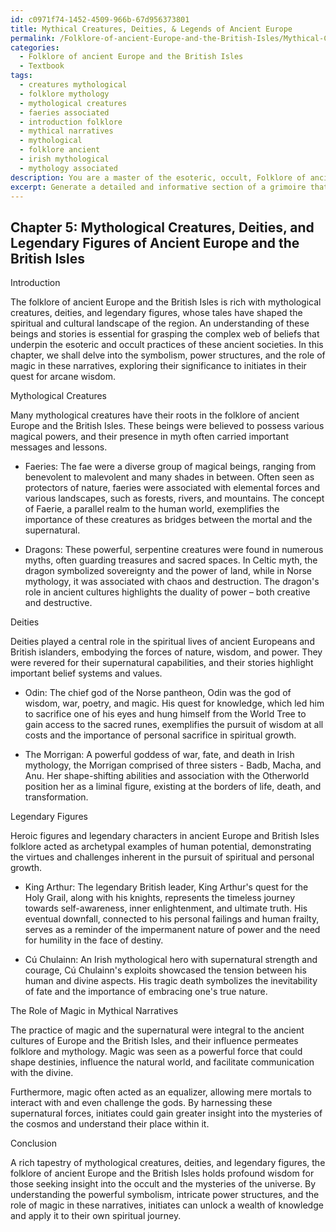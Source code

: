 ```yaml
---
id: c0971f74-1452-4509-966b-67d956373801
title: Mythical Creatures, Deities, & Legends of Ancient Europe
permalink: /Folklore-of-ancient-Europe-and-the-British-Isles/Mythical-Creatures-Deities-Legends-of-Ancient-Europe/
categories:
  - Folklore of ancient Europe and the British Isles
  - Textbook
tags:
  - creatures mythological
  - folklore mythology
  - mythological creatures
  - faeries associated
  - introduction folklore
  - mythical narratives
  - mythological
  - folklore ancient
  - irish mythological
  - mythology associated
description: You are a master of the esoteric, occult, Folklore of ancient Europe and the British Isles and education, you have written many textbooks on the subject in ways that provide students with rich and deep understanding of the subject. You are being asked to write textbook-like sections on a topic and you do it with full context, explainability, and reliability in accuracy to the true facts of the topic at hand, in a textbook style that a student would easily be able to learn from, in a rich, engaging, and contextual way. Always include relevant context (such as formulas and history), related concepts, and in a way that someone can gain deep insights from.
excerpt: Generate a detailed and informative section of a grimoire that focuses on the rich folklore of ancient Europe and the British Isles. This section should explore various mythological creatures, deities, and legendary figures, as well as significant tales and stories that contribute to the understanding of the traditions and beliefs of the ancient people. Include a discussion on the symbolism, power structures, and the role of magic in these narratives, to provide initiates with deep insights and understanding into the occult practices and wisdom of these ancient cultures.
---
```

## Chapter 5: Mythological Creatures, Deities, and Legendary Figures of Ancient Europe and the British Isles

Introduction

The folklore of ancient Europe and the British Isles is rich with mythological creatures, deities, and legendary figures, whose tales have shaped the spiritual and cultural landscape of the region. An understanding of these beings and stories is essential for grasping the complex web of beliefs that underpin the esoteric and occult practices of these ancient societies. In this chapter, we shall delve into the symbolism, power structures, and the role of magic in these narratives, exploring their significance to initiates in their quest for arcane wisdom.

Mythological Creatures

Many mythological creatures have their roots in the folklore of ancient Europe and the British Isles. These beings were believed to possess various magical powers, and their presence in myth often carried important messages and lessons.

- Faeries: The fae were a diverse group of magical beings, ranging from benevolent to malevolent and many shades in between. Often seen as protectors of nature, faeries were associated with elemental forces and various landscapes, such as forests, rivers, and mountains. The concept of Faerie, a parallel realm to the human world, exemplifies the importance of these creatures as bridges between the mortal and the supernatural.

- Dragons: These powerful, serpentine creatures were found in numerous myths, often guarding treasures and sacred spaces. In Celtic myth, the dragon symbolized sovereignty and the power of land, while in Norse mythology, it was associated with chaos and destruction. The dragon's role in ancient cultures highlights the duality of power – both creative and destructive.

Deities

Deities played a central role in the spiritual lives of ancient Europeans and British islanders, embodying the forces of nature, wisdom, and power. They were revered for their supernatural capabilities, and their stories highlight important belief systems and values.

- Odin: The chief god of the Norse pantheon, Odin was the god of wisdom, war, poetry, and magic. His quest for knowledge, which led him to sacrifice one of his eyes and hung himself from the World Tree to gain access to the sacred runes, exemplifies the pursuit of wisdom at all costs and the importance of personal sacrifice in spiritual growth.

- The Morrigan: A powerful goddess of war, fate, and death in Irish mythology, the Morrigan comprised of three sisters - Badb, Macha, and Anu. Her shape-shifting abilities and association with the Otherworld position her as a liminal figure, existing at the borders of life, death, and transformation.

Legendary Figures

Heroic figures and legendary characters in ancient Europe and British Isles folklore acted as archetypal examples of human potential, demonstrating the virtues and challenges inherent in the pursuit of spiritual and personal growth.

- King Arthur: The legendary British leader, King Arthur's quest for the Holy Grail, along with his knights, represents the timeless journey towards self-awareness, inner enlightenment, and ultimate truth. His eventual downfall, connected to his personal failings and human frailty, serves as a reminder of the impermanent nature of power and the need for humility in the face of destiny.

- Cú Chulainn: An Irish mythological hero with supernatural strength and courage, Cú Chulainn's exploits showcased the tension between his human and divine aspects. His tragic death symbolizes the inevitability of fate and the importance of embracing one's true nature.

The Role of Magic in Mythical Narratives

The practice of magic and the supernatural were integral to the ancient cultures of Europe and the British Isles, and their influence permeates folklore and mythology. Magic was seen as a powerful force that could shape destinies, influence the natural world, and facilitate communication with the divine.

Furthermore, magic often acted as an equalizer, allowing mere mortals to interact with and even challenge the gods. By harnessing these supernatural forces, initiates could gain greater insight into the mysteries of the cosmos and understand their place within it.

Conclusion

A rich tapestry of mythological creatures, deities, and legendary figures, the folklore of ancient Europe and the British Isles holds profound wisdom for those seeking insight into the occult and the mysteries of the universe. By understanding the powerful symbolism, intricate power structures, and the role of magic in these narratives, initiates can unlock a wealth of knowledge and apply it to their own spiritual journey.
